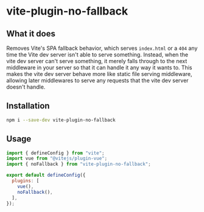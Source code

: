 # vite-plugin-no-fallback

## What it does

Removes Vite's SPA fallback behavior, which serves `index.html` or a `404` any
time the Vite dev server isn't able to serve something. Instead, when the vite
dev server can't serve something, it merely falls through to the next middleware
in your server so that it can handle it any way it wants to. This makes the vite
dev server behave more like static file serving middleware, allowing later
middlewares to serve any requests that the vite dev server doesn't handle.


## Installation

``` sh
npm i --save-dev vite-plugin-no-fallback
```


## Usage

``` js
import { defineConfig } from "vite";
import vue from "@vitejs/plugin-vue";
import { noFallback } from "vite-plugin-no-fallback";

export default defineConfig({
  plugins: [
    vue(),
    noFallback(),
  ],
});
```
